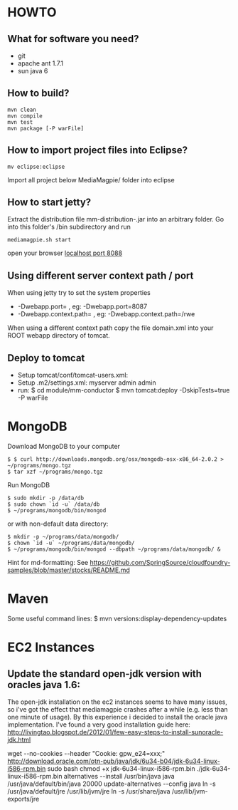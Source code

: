 HOWTO
=====

What for software you need?
---------------------------

+ git
+ apache ant 1.7.1
+ sun java 6


How to build?
-------------
 
    mvn clean
    mvn compile
    mvn test
    mvn package [-P warFile]


How to import project files into Eclipse?
-----------------------------------------

    mv eclipse:eclipse

Import all project below MediaMagpie/ folder into eclipse


How to start jetty?
-------------------

Extract the distribution file mm-distribution-<Version>.jar into an arbitrary folder.
Go into this folder's /bin subdirectory and run
 
    mediamagpie.sh start

open your browser [localhost port 8088](http://127.0.0.1:8088/)

Using different server context path / port
------------------------------------------
When using jetty try to set the system properties
+ -Dwebapp.port=<port> , eg: -Dwebapp.port=8087  
+ -Dwebapp.context.path=<context path> , eg: -Dwebapp.context.path=/rwe
 
When using a different context path copy the file domain.xml into your ROOT webapp directory of tomcat.

Deploy to tomcat
----------------
+ Setup tomcat/conf/tomcat-users.xml:
  <tomcat-users>
    <role rolename="manager"/>
    <role rolename="admin"/>
    <user password="admin" roles="admin,manager" username="admin"/> 
  </tomcat-users>
+ Setup .m2/settings.xml:
  <servers>
    <server>
        <id>myserver</id>
        <username>admin</username>
        <password>admin</password>
    </server>
  </servers>
+ run: 
    $ cd module/mm-conductor
    $ mvn tomcat:deploy -DskipTests=true -P warFile


# MongoDB
Download MongoDB to your computer

    $ $ curl http://downloads.mongodb.org/osx/mongodb-osx-x86_64-2.0.2 > ~/programs/mongo.tgz
    $ tar xzf ~/programs/mongo.tgz

Run MongoDB

    $ sudo mkdir -p /data/db
	$ sudo chown `id -u` /data/db
    $ ~/programs/mongodb/bin/mongod
    
or with non-default data directory:

    $ mkdir -p ~/programs/data/mongodb/
	$ chown `id -u` ~/programs/data/mongodb/
    $ ~/programs/mongodb/bin/mongod --dbpath ~/programs/data/mongodb/ &
    


Hint for md-formatting: See https://github.com/SpringSource/cloudfoundry-samples/blob/master/stocks/README.md

# Maven
Some useful command lines:
   $ mvn versions:display-dependency-updates
 
# EC2 Instances

## Update the standard open-jdk version with oracles java 1.6:
The open-jdk installation on the ec2 instances seems to have many issues, so i've got the effect that mediamagpie crashes after a while (e.g. less than one minute of usage). By this experience i decided to install the oracle java implementation.
I've found a very good installation guide here: http://livingtao.blogspot.de/2012/01/few-easy-steps-to-install-sunoracle-jdk.html

 wget --no-cookies --header "Cookie: gpw_e24=xxx;" http://download.oracle.com/otn-pub/java/jdk/6u34-b04/jdk-6u34-linux-i586-rpm.bin
 sudo bash
 chmod +x jdk-6u34-linux-i586-rpm.bin
 ./jdk-6u34-linux-i586-rpm.bin
 alternatives --install /usr/bin/java java /usr/java/default/bin/java 20000
 update-alternatives --config java
 ln -s /usr/java/default/jre /usr/lib/jvm/jre
 ln -s /usr/share/java /usr/lib/jvm-exports/jre